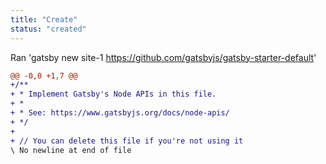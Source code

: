 ```yaml
---
title: "Create"
status: "created"
---
```

Ran 'gatsby new site-1 https://github.com/gatsbyjs/gatsby-starter-default'
```diff
@@ -0,0 +1,7 @@
+/**
+ * Implement Gatsby's Node APIs in this file.
+ *
+ * See: https://www.gatsbyjs.org/docs/node-apis/
+ */
+
+ // You can delete this file if you're not using it
\ No newline at end of file
```